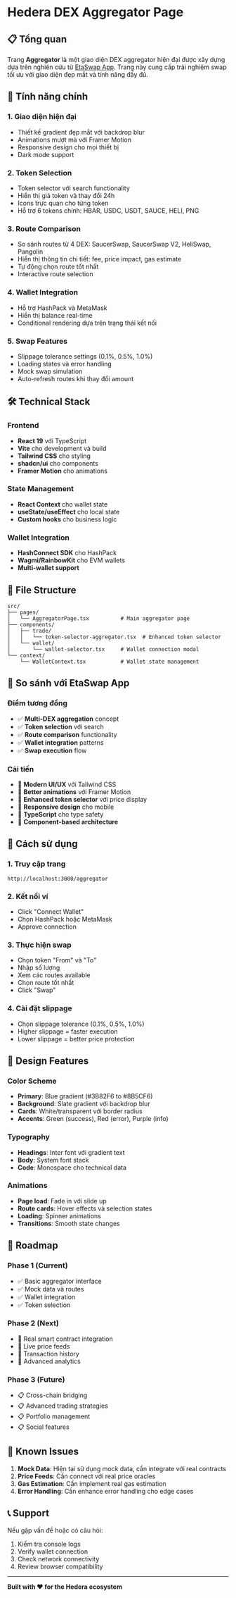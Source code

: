 # Hedera DEX Aggregator Page

## 📋 Tổng quan

Trang **Aggregator** là một giao diện DEX aggregator hiện đại được xây dựng dựa trên nghiên cứu từ [EtaSwap App](https://github.com/EtaSwap/app). Trang này cung cấp trải nghiệm swap tối ưu với giao diện đẹp mắt và tính năng đầy đủ.

## 🚀 Tính năng chính

### 1. **Giao diện hiện đại**
- Thiết kế gradient đẹp mắt với backdrop blur
- Animations mượt mà với Framer Motion
- Responsive design cho mọi thiết bị
- Dark mode support

### 2. **Token Selection**
- Token selector với search functionality
- Hiển thị giá token và thay đổi 24h
- Icons trực quan cho từng token
- Hỗ trợ 6 tokens chính: HBAR, USDC, USDT, SAUCE, HELI, PNG

### 3. **Route Comparison**
- So sánh routes từ 4 DEX: SaucerSwap, SaucerSwap V2, HeliSwap, Pangolin
- Hiển thị thông tin chi tiết: fee, price impact, gas estimate
- Tự động chọn route tốt nhất
- Interactive route selection

### 4. **Wallet Integration**
- Hỗ trợ HashPack và MetaMask
- Hiển thị balance real-time
- Conditional rendering dựa trên trạng thái kết nối

### 5. **Swap Features**
- Slippage tolerance settings (0.1%, 0.5%, 1.0%)
- Loading states và error handling
- Mock swap simulation
- Auto-refresh routes khi thay đổi amount

## 🛠️ Technical Stack

### Frontend
- **React 19** với TypeScript
- **Vite** cho development và build
- **Tailwind CSS** cho styling
- **shadcn/ui** cho components
- **Framer Motion** cho animations

### State Management
- **React Context** cho wallet state
- **useState/useEffect** cho local state
- **Custom hooks** cho business logic

### Wallet Integration
- **HashConnect SDK** cho HashPack
- **Wagmi/RainbowKit** cho EVM wallets
- **Multi-wallet support**

## 📁 File Structure

```
src/
├── pages/
│   └── AggregatorPage.tsx          # Main aggregator page
├── components/
│   ├── trade/
│   │   └── token-selector-aggregator.tsx  # Enhanced token selector
│   └── wallet/
│       └── wallet-selector.tsx     # Wallet connection modal
└── context/
    └── WalletContext.tsx           # Wallet state management
```

## 🎯 So sánh với EtaSwap App

### Điểm tương đồng
- ✅ **Multi-DEX aggregation** concept
- ✅ **Token selection** với search
- ✅ **Route comparison** functionality
- ✅ **Wallet integration** patterns
- ✅ **Swap execution** flow

### Cải tiến
- 🚀 **Modern UI/UX** với Tailwind CSS
- 🚀 **Better animations** với Framer Motion
- 🚀 **Enhanced token selector** với price display
- 🚀 **Responsive design** cho mobile
- 🚀 **TypeScript** cho type safety
- 🚀 **Component-based architecture**

## 🔧 Cách sử dụng

### 1. Truy cập trang
```
http://localhost:3000/aggregator
```

### 2. Kết nối ví
- Click "Connect Wallet"
- Chọn HashPack hoặc MetaMask
- Approve connection

### 3. Thực hiện swap
- Chọn token "From" và "To"
- Nhập số lượng
- Xem các routes available
- Chọn route tốt nhất
- Click "Swap"

### 4. Cài đặt slippage
- Chọn slippage tolerance (0.1%, 0.5%, 1.0%)
- Higher slippage = faster execution
- Lower slippage = better price protection

## 🎨 Design Features

### Color Scheme
- **Primary**: Blue gradient (#3B82F6 to #8B5CF6)
- **Background**: Slate gradient với backdrop blur
- **Cards**: White/transparent với border radius
- **Accents**: Green (success), Red (error), Purple (info)

### Typography
- **Headings**: Inter font với gradient text
- **Body**: System font stack
- **Code**: Monospace cho technical data

### Animations
- **Page load**: Fade in với slide up
- **Route cards**: Hover effects và selection states
- **Loading**: Spinner animations
- **Transitions**: Smooth state changes

## 🔮 Roadmap

### Phase 1 (Current)
- ✅ Basic aggregator interface
- ✅ Mock data và routes
- ✅ Wallet integration
- ✅ Token selection

### Phase 2 (Next)
- 🔄 Real smart contract integration
- 🔄 Live price feeds
- 🔄 Transaction history
- 🔄 Advanced analytics

### Phase 3 (Future)
- 📋 Cross-chain bridging
- 📋 Advanced trading strategies
- 📋 Portfolio management
- 📋 Social features

## 🐛 Known Issues

1. **Mock Data**: Hiện tại sử dụng mock data, cần integrate với real contracts
2. **Price Feeds**: Cần connect với real price oracles
3. **Gas Estimation**: Cần implement real gas estimation
4. **Error Handling**: Cần enhance error handling cho edge cases

## 📞 Support

Nếu gặp vấn đề hoặc có câu hỏi:
1. Kiểm tra console logs
2. Verify wallet connection
3. Check network connectivity
4. Review browser compatibility

---

**Built with ❤️ for the Hedera ecosystem** 